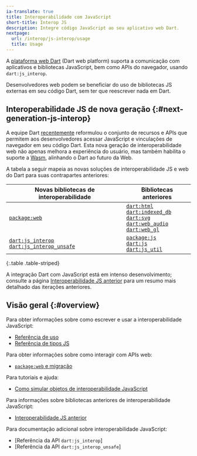 ```yaml
---
ia-translate: true
title: Interoperabilidade com JavaScript
short-title: Interop JS
description: Integre código JavaScript ao seu aplicativo web Dart.
nextpage:
  url: /interop/js-interop/usage
  title: Usage
---
```


A [plataforma web Dart](/overview#web-platform) (Dart web platform) suporta a comunicação com aplicativos e bibliotecas JavaScript, bem como APIs do navegador, usando `dart:js_interop`.

Desenvolvedores web podem se beneficiar do uso de bibliotecas JS externas em seu código Dart, sem ter que reescrever nada em Dart.

## Interoperabilidade JS de nova geração {:#next-generation-js-interop}

A equipe Dart [recentemente][] reformulou o conjunto de recursos e APIs que permitem aos desenvolvedores acessar JavaScript e vinculações de navegador em seu código Dart.
Esta nova geração de interoperabilidade web não apenas melhora a experiência do usuário, mas também habilita o suporte a [Wasm][], alinhando o Dart ao futuro da Web.

A tabela a seguir mapeia as novas soluções de interoperabilidade JS e web do Dart para suas contrapartes anteriores:

| Novas bibliotecas de interoperabilidade | Bibliotecas anteriores                       |
|---------------------------------------|------------------------------------------|
| [`package:web`][]                     | [`dart:html`][] <br> [`dart:indexed_db`][] <br> [`dart:svg`][] <br> [`dart:web_audio`][] <br> [`dart:web_gl`][] |
| [`dart:js_interop`][] <br> [`dart:js_interop_unsafe`][] | [`package:js`][] <br> [`dart:js`][] <br> [`dart:js_util`][] |

{:.table .table-striped}

A integração Dart com JavaScript está em intenso desenvolvimento;
consulte a página [Interoperabilidade JS anterior][] para um resumo mais detalhado das iterações anteriores.

[recentemente]: https://medium.com/dartlang/dart-3-3-325bf2bf6c13
[Wasm]: /web/wasm
[`package:web`]: {{site.pub-pkg}}/web
[`dart:html`]: {{site.dart-api}}/dart-html/dart-html-library.html
[`dart:svg`]: {{site.dart-api}}/dart-svg/dart-svg-library.html
[`dart:indexed_db`]: {{site.dart-api}}/dart-indexed_db/dart-indexed_db-library.html
[`dart:web_audio`]: {{site.dart-api}}/dart-web_audio/dart-web_audio-library.html
[`dart:web_gl`]: {{site.dart-api}}/dart-web_gl/dart-web_gl-library.html
[`dart:js_interop`]: {{site.dart-api}}/dart-js_interop/dart-js_interop-library.html
[`dart:js_interop_unsafe`]: {{site.dart-api}}/dart-js_interop_unsafe/dart-js_interop_unsafe-library.html
[`package:js`]: {{site.pub-api}}/js
[`dart:js`]: {{site.dart-api}}/dart-js/dart-js-library.html
[`dart:js_util`]: {{site.dart-api}}/dart-js_util/dart-js_util-library.html
[Interoperabilidade JS anterior]: /interop/js-interop/past-js-interop/

## Visão geral {:#overview}

Para obter informações sobre como escrever e usar a interoperabilidade JavaScript:
  * [Referência de uso]
  * [Referência de tipos JS]

Para obter informações sobre como interagir com APIs web:
  * [`package:web` e migração]

Para tutoriais e ajuda:
  * [Como simular objetos de interoperabilidade JavaScript]

Para informações sobre bibliotecas anteriores de interoperabilidade JavaScript:
  * [Interoperabilidade JS anterior]

Para documentação adicional sobre interoperabilidade JavaScript:
  * [Referência da API `dart:js_interop`]
  * [Referência da API `dart:js_interop_unsafe`]

[Referência de uso]: /interop/js-interop/usage
[Referência de tipos JS]: /interop/js-interop/js-types
[`package:web` e migração]: /interop/js-interop/package-web
[Como simular objetos de interoperabilidade JavaScript]: /interop/js-interop/mock
[Interoperabilidade JS anterior]: /interop/js-interop/past-js-interop
[`dart:js_interop` API reference]: {{site.dart-api}}/dart-js_interop/dart-js_interop-library.html
[`dart:js_interop_unsafe` API reference]: {{site.dart-api}}/dart-js_interop_unsafe/dart-js_interop_unsafe-library.html

